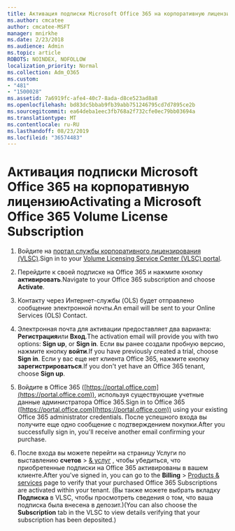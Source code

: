```yaml
---
title: Активация подписки Microsoft Office 365 на корпоративную лицензию
ms.author: cmcatee
author: cmcatee-MSFT
manager: mnirkhe
ms.date: 2/23/2018
ms.audience: Admin
ms.topic: article
ROBOTS: NOINDEX, NOFOLLOW
localization_priority: Normal
ms.collection: Adm_O365
ms.custom:
- "481"
- "1500028"
ms.assetid: 7a6919fc-afe4-40c7-8ada-d8ce523ad8a8
ms.openlocfilehash: bd83dc5bbab9fb39abb751246795cd7d7895ce2b
ms.sourcegitcommit: ea64deba1eec3fb768a2f732cfe0ec79bb03694a
ms.translationtype: MT
ms.contentlocale: ru-RU
ms.lasthandoff: 08/23/2019
ms.locfileid: "36574483"
---
```

# <a name="activating-a-microsoft-office-365-volume-license-subscription"></a><span data-ttu-id="3a282-102">Активация подписки Microsoft Office 365 на корпоративную лицензию</span><span class="sxs-lookup"><span data-stu-id="3a282-102">Activating a Microsoft Office 365 Volume License Subscription</span></span>

1. <span data-ttu-id="3a282-103">Войдите на [портал службы корпоративного лицензирования (VLSC)](http://go.microsoft.com/fwlink/p/?LinkId=329762).</span><span class="sxs-lookup"><span data-stu-id="3a282-103">Sign in to your [Volume Licensing Service Center (VLSC) portal](http://go.microsoft.com/fwlink/p/?LinkId=329762).</span></span>

2. <span data-ttu-id="3a282-104">Перейдите к своей подписке на Office 365 и нажмите кнопку **активировать**.</span><span class="sxs-lookup"><span data-stu-id="3a282-104">Navigate to your Office 365 subscription and choose **Activate**.</span></span>

3. <span data-ttu-id="3a282-105">Контакту через Интернет-службы (OLS) будет отправлено сообщение электронной почты.</span><span class="sxs-lookup"><span data-stu-id="3a282-105">An email will be sent to your Online Services (OLS) Contact.</span></span>

4. <span data-ttu-id="3a282-106">Электронная почта для активации предоставляет два варианта: **Регистрация**или **Вход**.</span><span class="sxs-lookup"><span data-stu-id="3a282-106">The activation email will provide you with two options: **Sign up**, or **Sign in**.</span></span> <span data-ttu-id="3a282-107">Если вы ранее создали пробную версию, нажмите кнопку **войти**.</span><span class="sxs-lookup"><span data-stu-id="3a282-107">If you have previously created a trial, choose **Sign in**.</span></span> <span data-ttu-id="3a282-108">Если у вас еще нет клиента Office 365, нажмите кнопку **зарегистрироваться**.</span><span class="sxs-lookup"><span data-stu-id="3a282-108">If you don't yet have an Office 365 tenant, choose **Sign up**.</span></span>

5. <span data-ttu-id="3a282-109">Войдите в Office 365 ([https://portal.office.com](https://portal.office.com)), используя существующие учетные данные администратора Office 365.</span><span class="sxs-lookup"><span data-stu-id="3a282-109">Sign in to Office 365 ([https://portal.office.com](https://portal.office.com)) using your existing Office 365 administrator credentials.</span></span> <span data-ttu-id="3a282-110">После успешного входа вы получите еще одно сообщение с подтверждением покупки.</span><span class="sxs-lookup"><span data-stu-id="3a282-110">After you successfully sign in, you'll receive another email confirming your purchase.</span></span>

6. <span data-ttu-id="3a282-111">После входа вы можете перейти на страницу Услуги по выставлению **счетов** \> [& услуг](https://go.microsoft.com/fwlink/p/?linkid=842054) , чтобы убедиться, что приобретенные подписки на Office 365 активированы в вашем клиенте.</span><span class="sxs-lookup"><span data-stu-id="3a282-111">After you've signed in, you can go to the **Billing** \> [Products & services](https://go.microsoft.com/fwlink/p/?linkid=842054) page to verify that your purchased Office 365 Subscriptions are activated within your tenant.</span></span> <span data-ttu-id="3a282-112">(Вы также можете выбрать вкладку **Подписка** в VLSC, чтобы просмотреть сведения о том, что ваша подписка была внесена в депозит.)</span><span class="sxs-lookup"><span data-stu-id="3a282-112">(You can also choose the **Subscription** tab in the VLSC to view details verifying that your subscription has been deposited.)</span></span>